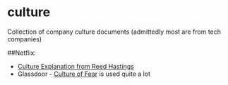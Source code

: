 # culture
Collection of company culture documents (admittedly most are from tech companies)

##Netflix:
* [Culture Explanation from Reed Hastings](http://www.slideshare.net/reed2001/culture-1798664)
* Glassdoor - [Culture of Fear](http://www.glassdoor.com/GD/Reviews/Netflix-Reviews-E11891.htm?filter.jobTitleFTS=engineer&filter.defaultEmploymentStatuses=false&filter.employmentStatus=REGULAR&filter.employmentStatus=PART_TIME) is used quite a lot 
